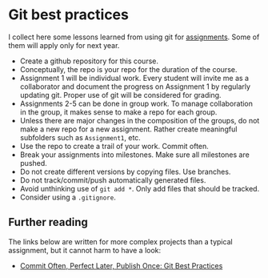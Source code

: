 # Git best practices

I collect here some lessons learned from using git for [assignments](assignments.md). Some of them will apply only for next year.

- Create a github repository for this course.
- Conceptually, the repo is your repo for the duration of the course.
- Assignment 1 will be individual work. Every student will invite me as a collaborator and document the progress on Assignment 1 by regularly updating git. Proper use of git will be considered for grading.
- Assignments 2-5 can be done in group work. To manage collaboration in the group, it makes sense to make a repo for each group. 
- Unless there are major changes in the composition of the groups, do not make a new repo for a new assignment. Rather create meaningful subfolders such as `Assignment1`, etc.
- Use the repo to create a trail of your work. Commit often.
- Break your assignments into milestones. Make sure all milestones are pushed.
- Do not create different versions by copying files. Use branches.
- Do not track/commit/push automatically generated files. 
- Avoid unthinking use of `git add *`. Only add files that should be tracked. 
- Consider using a `.gitignore`.

## Further reading

The links below are written for more complex projects than a typical assignment, but it cannot harm to have a look:

- [Commit Often, Perfect Later, Publish Once: Git Best Practices](https://sethrobertson.github.io/GitBestPractices/)

